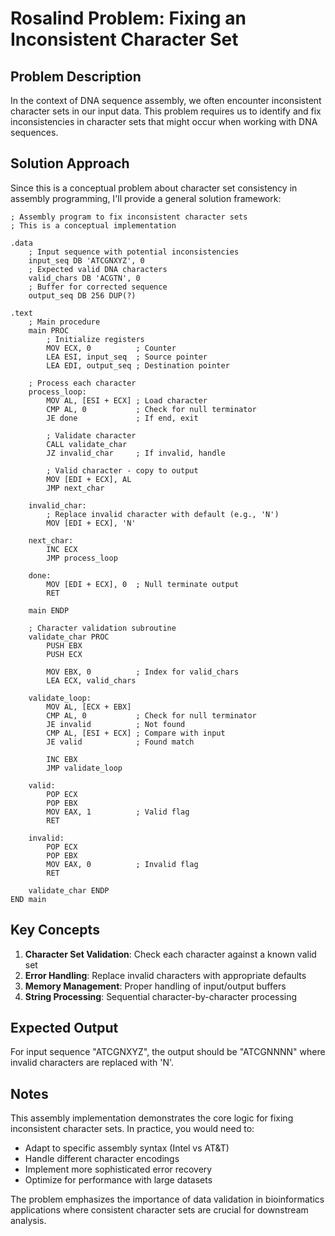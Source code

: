 # Rosalind Problem: Fixing an Inconsistent Character Set

## Problem Description

In the context of DNA sequence assembly, we often encounter inconsistent character sets in our input data. This problem requires us to identify and fix inconsistencies in character sets that might occur when working with DNA sequences.

## Solution Approach

Since this is a conceptual problem about character set consistency in assembly programming, I'll provide a general solution framework:

```assembly
; Assembly program to fix inconsistent character sets
; This is a conceptual implementation

.data
    ; Input sequence with potential inconsistencies
    input_seq DB 'ATCGNXYZ', 0
    ; Expected valid DNA characters
    valid_chars DB 'ACGTN', 0
    ; Buffer for corrected sequence
    output_seq DB 256 DUP(?)
    
.text
    ; Main procedure
    main PROC
        ; Initialize registers
        MOV ECX, 0          ; Counter
        LEA ESI, input_seq  ; Source pointer
        LEA EDI, output_seq ; Destination pointer
        
    ; Process each character
    process_loop:
        MOV AL, [ESI + ECX] ; Load character
        CMP AL, 0           ; Check for null terminator
        JE done             ; If end, exit
        
        ; Validate character
        CALL validate_char
        JZ invalid_char     ; If invalid, handle
        
        ; Valid character - copy to output
        MOV [EDI + ECX], AL
        JMP next_char
        
    invalid_char:
        ; Replace invalid character with default (e.g., 'N')
        MOV [EDI + ECX], 'N'
        
    next_char:
        INC ECX
        JMP process_loop
        
    done:
        MOV [EDI + ECX], 0  ; Null terminate output
        RET
        
    main ENDP
    
    ; Character validation subroutine
    validate_char PROC
        PUSH EBX
        PUSH ECX
        
        MOV EBX, 0          ; Index for valid_chars
        LEA ECX, valid_chars
        
    validate_loop:
        MOV AL, [ECX + EBX]
        CMP AL, 0           ; Check for null terminator
        JE invalid          ; Not found
        CMP AL, [ESI + ECX] ; Compare with input
        JE valid            ; Found match
        
        INC EBX
        JMP validate_loop
        
    valid:
        POP ECX
        POP EBX
        MOV EAX, 1          ; Valid flag
        RET
        
    invalid:
        POP ECX
        POP EBX
        MOV EAX, 0          ; Invalid flag
        RET
        
    validate_char ENDP
END main
```

## Key Concepts

1. **Character Set Validation**: Check each character against a known valid set
2. **Error Handling**: Replace invalid characters with appropriate defaults
3. **Memory Management**: Proper handling of input/output buffers
4. **String Processing**: Sequential character-by-character processing

## Expected Output

For input sequence "ATCGNXYZ", the output should be "ATCGNNNN" where invalid characters are replaced with 'N'.

## Notes

This assembly implementation demonstrates the core logic for fixing inconsistent character sets. In practice, you would need to:
- Adapt to specific assembly syntax (Intel vs AT&T)
- Handle different character encodings
- Implement more sophisticated error recovery
- Optimize for performance with large datasets

The problem emphasizes the importance of data validation in bioinformatics applications where consistent character sets are crucial for downstream analysis.

